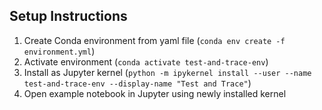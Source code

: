 ## Setup Instructions

1. Create Conda environment from yaml file (`conda env create -f environment.yml`)
2. Activate environment (`conda activate test-and-trace-env`)
3. Install as Jupyter kernel (`python -m ipykernel install --user --name test-and-trace-env --display-name "Test and Trace"`)
4. Open example notebook in Jupyter using newly installed kernel

